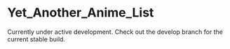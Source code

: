 # Yet_Another_Anime_List

Currently under active development. Check out the develop branch for the current stable build.
